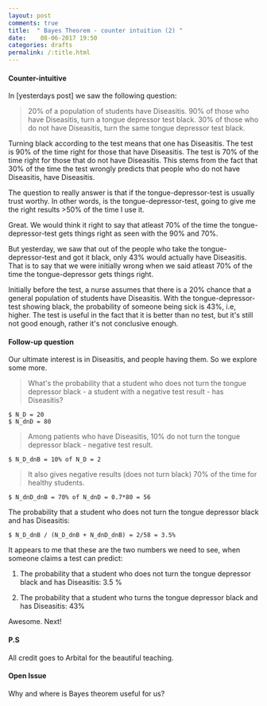 ```yaml
---
layout: post
comments: true
title:  " Bayes Theorem - counter intuition (2) "
date:    08-06-2017 19:50 
categories: drafts
permalink: /:title.html
---
```


#### Counter-intuitive

In [yesterdays post] we saw the following question:
> 20% of a population of students have Diseasitis.
> 90% of those who have Diseasitis, turn a tongue depressor test black.
> 30% of those who do not have Diseasitis, turn the same tongue depressor test black.

Turning black according to the test means that one has Diseasitis. The test is 90% of the time right for those that have Diseasitis. The test is 70% of the time right for those that do not have Diseasitis. This stems from the fact that 30% of the time the test wrongly predicts that people who do not have Diseasitis, have Diseasitis.

The question to really answer is that if the tongue-depressor-test is usually trust worthy. In other words, is the tongue-depressor-test, going to give me the right results >50% of the time I use it.

Great. We would think it right to say that atleast 70% of the time the tongue-depressor-test gets things right as seen with the 90% and 70%.

But yesterday, we saw that out of the people who take the tongue-depressor-test and got it black, only 43% would actually have Diseasitis. That is to say that we were initially wrong when we said atleast 70% of the time the tongue-depressor gets things right.

Initially before the test, a nurse assumes that there is a 20% chance that a general population of students have Diseasitis. With the tongue-depressor-test showing black, the probability of someone being sick is 43%, i.e, higher. The test is useful in the fact that it is better than no test, but it's still not good enough, rather it's not conclusive enough.

#### Follow-up question

Our ultimate interest is in Diseasitis, and people having them. So we explore some more.

> What's the probability that a student who does not turn the tongue depressor black - a student with a negative test result - has Diseasitis?

	$ N_D = 20
	$ N_dnD = 80

>Among patients who have Diseasitis, 10% do not turn the tongue depressor black - negative test result.

	$ N_D_dnB = 10% of N_D = 2

>It also gives negative results (does not turn black) 70% of the time for healthy students.

	$ N_dnD_dnB = 70% of N_dnD = 0.7*80 = 56

The probability that a student who does not turn the tongue depressor black and has Diseasitis: 

	$ N_D_dnB / (N_D_dnB + N_dnD_dnB) = 2/58 = 3.5%


It appears to me that these are the two numbers we need to see, when someone claims a test can predict:

1) The probability that a student who does not turn the tongue depressor black and has Diseasitis: 3.5 %

2) The probability that a student who turns the tongue depressor black and has Diseasitis: 43%

Awesome. Next!
#### P.S

All credit goes to Arbital for the beautiful teaching.

#### Open Issue

Why and where is Bayes theorem useful for us?



[arbital_exp]:https://arbital.com/p/bayes_frequency_diagram/?l=55z
[bayes_thej_1]:/bias.html
